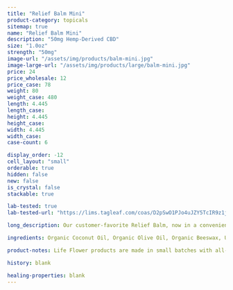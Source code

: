 ```yaml
---
title: "Relief Balm Mini"
product-category: topicals
sitemap: true
name: "Relief Balm Mini"
description: "50mg Hemp-Derived CBD"
size: "1.0oz"
strength: "50mg"
image-url: "/assets/img/products/balm-mini.jpg"
image-large-url: "/assets/img/products/large/balm-mini.jpg"
price: 24
price_wholesale: 12
price_case: 78
weight: 80
weight_case: 480
length: 4.445
length_case:
height: 4.445
height_case:
width: 4.445
width_case:
case-count: 6

display_order: -12
cell_layout: "small"
orderable: true
hidden: false
new: false
is_crystal: false
stackable: true

lab-tested: true
lab-tested-url: "https://lims.tagleaf.com/coas/D2pSwO1PJo4uJZY5TcIR9z1jPMV5yds797yd7AyGLj6Rr1jR1w"

long_description: Our customer-favorite Relief Balm, now in a convenient mini size. All-organic ingredients sourced directly from nature to ease aches, pains, burns, and scars. Coconut oil and olive oil work by nourishing the skin while the anti-inflammatory properties of beeswax, shea butter, lavender and eucalyptus essential oils relieve the muscles.

ingredients: Organic Coconut Oil, Organic Olive Oil, Organic Beeswax, Unrefined Fair-Trade Cocoa & Shea Butters, Arnica-Infused Sunflower Oil, Organic Sunflower Lecithin, Organic Hemp-Derived Cannabidiol Isolate, Lavender, Eucalyptus & Copaiba Essential Oils

product-notes: Life Flower products are made in small batches with all-natural and boutique ingredients. Orders are processed and ship within 14 business days. Please allow additional time for&nbsp;delivery.

history: blank

healing-properties: blank
---
```

